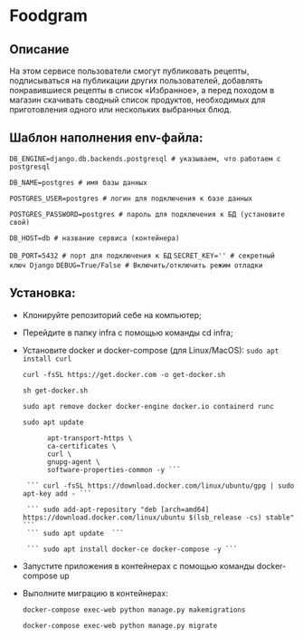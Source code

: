 # Foodgram 
## Описание

На этом сервисе пользователи смогут публиковать рецепты, подписываться на публикации других пользователей, добавлять понравившиеся рецепты в список «Избранное», а перед походом в магазин скачивать сводный список продуктов, необходимых для приготовления одного или нескольких выбранных блюд.

## Шаблон наполнения env-файла:
``` DB_ENGINE=django.db.backends.postgresql # указываем, что работаем с postgresql ```

``` DB_NAME=postgres # имя базы данных ```

``` POSTGRES_USER=postgres # логин для подключения к базе данных ```

``` POSTGRES_PASSWORD=postgres # пароль для подключения к БД (установите свой) ```

``` DB_HOST=db # название сервиса (контейнера) ```

``` DB_PORT=5432 # порт для подключения к БД ```
``` SECRET_KEY='' # секретный ключ Django ```
``` DEBUG=True/False # Включить/отключить режим отладки ```

## Установка:
* Клонируйте репозиторий себе на компьютер;
* Перейдите в папку infra с помощью команды cd infra;
* Установите docker и docker-compose (для Linux/MacOS):
  ``` sudo apt install curl ```
  
  ``` curl -fsSL https://get.docker.com -o get-docker.sh ```

  ``` sh get-docker.sh ```
  
  ``` sudo apt remove docker docker-engine docker.io containerd runc ```
  
  ``` sudo apt update  ```
  
  ``` sudo apt install \
        apt-transport-https \
        ca-certificates \
        curl \
        gnupg-agent \
        software-properties-common -y ```
        
   ``` curl -fsSL https://download.docker.com/linux/ubuntu/gpg | sudo apt-key add - ```
   
   ``` sudo add-apt-repository "deb [arch=amd64] https://download.docker.com/linux/ubuntu $(lsb_release -cs) stable" ```
   ``` sudo apt update  ```
   
   ``` sudo apt install docker-ce docker-compose -y ```

* Запустите приложения в контейнерах с помощью команды docker-compose up
* Выполните миграцию в контейнерах: 

  ``` docker-compose exec-web python manage.py makemigrations ```
  
  ``` docker-compose exec-web python manage.py migrate ```


